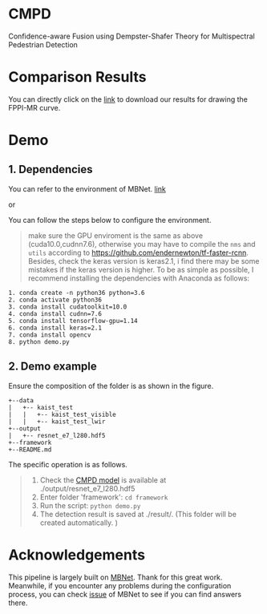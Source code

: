 # CMPD
Confidence-aware Fusion using Dempster-Shafer Theory for Multispectral Pedestrian Detection

# Comparison Results
You can directly click on the [link](https://pan.baidu.com/s/1mVwdsYu0y3J-I5Pgi-GH4w?pwd=c7sb) to download our results for drawing the FPPI-MR curve.

# Demo
## 1. Dependencies
You can refer to the environment of MBNet. [link](https://github.com/CalayZhou/MBNet)

or 

You can follow the steps below to configure the environment.

 
 >make sure the GPU enviroment is the same as above (cuda10.0,cudnn7.6), otherwise you may have to compile the `nms` and `utils` according to https://github.com/endernewton/tf-faster-rcnn. Besides, check the keras version is keras2.1, i find there may be some mistakes if the keras version is higher. To be as simple as possible, I recommend installing the dependencies with Anaconda as follows:
 
 ```
1. conda create -n python36 python=3.6
2. conda activate python36
3. conda install cudatoolkit=10.0
4. conda install cudnn=7.6
5. conda install tensorflow-gpu=1.14
6. conda install keras=2.1
7. conda install opencv
8. python demo.py
 ```


## 2. Demo example

Ensure the composition of the folder is as shown in the figure.
```
+--data
|   +-- kaist_test
|   |   +-- kaist_test_visible
|   |   +-- kaist_test_lwir
+--output
|   +-- resnet_e7_l280.hdf5
+--framework
+--README.md
```

The specific operation is as follows.
> 1. Check the [CMPD model](https://pan.baidu.com/s/1guvScGBwgKfNqX-CyLfm7A?pwd=2dhw) is available at ./output/resnet_e7_l280.hdf5
> 2. Enter folder 'framework': `cd framework`
> 2. Run the script: `python demo.py`
> 3. The detection result is saved at ./result/. (This folder will be created automatically. )



# Acknowledgements
This pipeline is largely built on [MBNet](https://github.com/CalayZhou/MBNet). Thank for this great work. Meanwhile, if you encounter any problems during the configuration process, you can check [issue](https://github.com/CalayZhou/MBNet/issues) of MBNet to see if you can find answers there.

